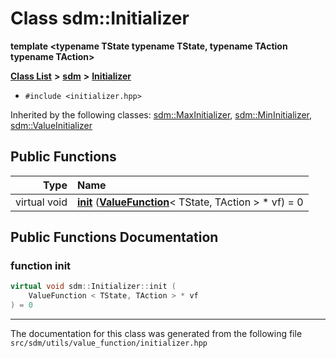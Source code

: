 
<NavBar active_item_id="2"/>

# Class sdm::Initializer

**template &lt;typename TState typename TState, typename TAction typename TAction&gt;**


[**Class List**](annotated.md) **>** [**sdm**](namespacesdm.md) **>** [**Initializer**](classsdm_1_1Initializer.md)





* `#include <initializer.hpp>`





Inherited by the following classes: [sdm::MaxInitializer](classsdm_1_1MaxInitializer.md),  [sdm::MinInitializer](classsdm_1_1MinInitializer.md),  [sdm::ValueInitializer](classsdm_1_1ValueInitializer.md)










## Public Functions

| Type | Name |
| ---: | :--- |
| virtual void | [**init**](classsdm_1_1Initializer.md#function-init) ([**ValueFunction**](classsdm_1_1ValueFunction.md)&lt; TState, TAction &gt; \* vf) = 0<br> |








## Public Functions Documentation


### function init 


```cpp
virtual void sdm::Initializer::init (
    ValueFunction < TState, TAction > * vf
) = 0
```



------------------------------
The documentation for this class was generated from the following file `src/sdm/utils/value_function/initializer.hpp`